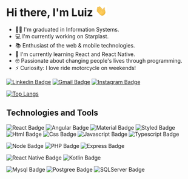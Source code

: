 <h1 align="left">Hi there, I'm Luiz <img src="https://raw.githubusercontent.com/ABSphreak/ABSphreak/master/gifs/Hi.gif" width="30px"></h1>

- 👨‍🎓 I'm graduated in Information Systems.
- 💻 I'm currently working on Starplast.
- 📚 Enthusiast of the web & mobile technologies.
- 🌱 I'm currently learning React and React Native.
- 🤓 Passionate about changing people's lives through programming.
- ⚡ Curiosity: I love ride motorcycle on weekends!


[![Linkedin Badge](https://img.shields.io/badge/LinkedIn-0077B5?style=for-the-badge&logo=linkedin&logoColor=white)](https://www.linkedin.com/in/lmodenez/) 
[![Gmail Badge](https://img.shields.io/badge/Gmail-D14836?style=for-the-badge&logo=gmail&logoColor=white)](mailto:lmodenez98@gmail.com)
[![Instagram Badge](https://img.shields.io/badge/Instagram-E4405F?style=for-the-badge&logo=instagram&logoColor=white)](https://instagram.com/_luizmodenez) 


[![Top Langs](https://github-readme-stats.vercel.app/api/top-langs/?username=lmodenez&layout=compact&theme=dracula)](https://github.com/lmodenez/github-readme-stats)


<h2 align="left">Technologies and Tools</h2>


![React Badge](https://img.shields.io/badge/React-1572B6?style=for-the-badge&logo=react&logoColor=white)
![Angular Badge](https://img.shields.io/badge/Angular-1572B6?style=for-the-badge&logo=angular&logoColor=white)
![Material Badge](https://img.shields.io/badge/Material--UI-1572B6?style=for-the-badge&logo=material-ui&logoColor=white)
![Styled Badge](https://img.shields.io/badge/styled--components-1572B6?style=for-the-badge&logo=styled-components&logoColor=white)
![Html Badge](https://img.shields.io/badge/HTML5-1572B6?style=for-the-badge&logo=html5&logoColor=white)
![Css Badge](https://img.shields.io/badge/CSS3-1572B6?style=for-the-badge&logo=css3&logoColor=white)
![Javascript Badge](https://img.shields.io/badge/JavaScript-1572B6?style=for-the-badge&logo=javascript&logoColor=white)
![Typescript Badge](https://img.shields.io/badge/TypeScript-1572B6?style=for-the-badge&logo=typescript&logoColor=white)

![Node Badge](https://img.shields.io/badge/Node.js-43853D?style=for-the-badge&logo=node.js&logoColor=white)
![PHP Badge](https://img.shields.io/badge/PHP-43853D?style=for-the-badge&logo=php&logoColor=white)
![Express Badge](https://img.shields.io/badge/Express.js-43853D?style=for-the-badge)


![React Native Badge](https://img.shields.io/badge/React_Native-D14836?style=for-the-badge&logo=react&logoColor=white)
![Kotlin Badge](https://img.shields.io/badge/Kotlin-D14836?&style=for-the-badge&logo=kotlin&logoColor=white)


![Mysql Badge](https://img.shields.io/badge/MySQL-563D7C?style=for-the-badge&logo=mysql&logoColor=white)
![Postgree Badge](https://img.shields.io/badge/PostgreSQL-563D7C?style=for-the-badge&logo=postgresql&logoColor=white)
![SQLServer Badge](https://img.shields.io/badge/Microsoft_SQL_Server-563D7C?style=for-the-badge&logo=microsoft-sql-server&logoColor=white)



